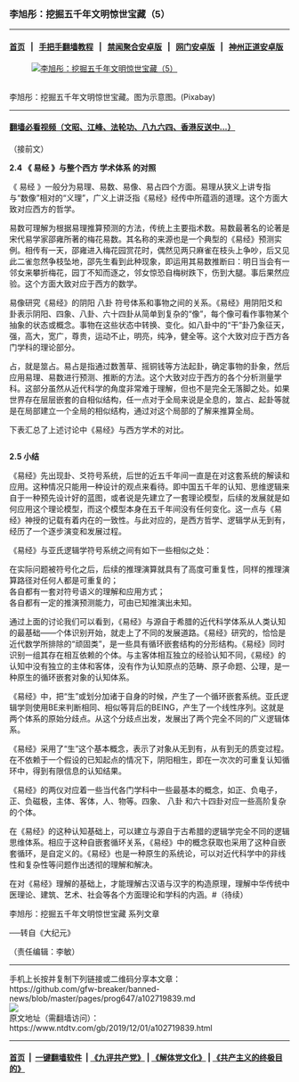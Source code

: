 ### 李旭彤：挖掘五千年文明惊世宝藏（5）
------------------------

#### [首页](https://github.com/gfw-breaker/banned-news/blob/master/README.md) &nbsp;&nbsp;|&nbsp;&nbsp; [手把手翻墙教程](https://github.com/gfw-breaker/guides/wiki) &nbsp;&nbsp;|&nbsp;&nbsp; [禁闻聚合安卓版](https://github.com/gfw-breaker/bn-android) &nbsp;&nbsp;|&nbsp;&nbsp; [网门安卓版](https://github.com/oGate2/oGate) &nbsp;&nbsp;|&nbsp;&nbsp; [神州正道安卓版](https://github.com/SzzdOgate/update) 



<div><div class="featured_image">
 <a href="https://i.ntdtv.com/assets/uploads/2019/12/zen-906054_1280-676.jpg" target="_blank">
  <figure>
   <img alt="李旭彤：挖掘五千年文明惊世宝藏（5）" src="https://i.ntdtv.com/assets/uploads/2019/12/zen-906054_1280-676-800x450.jpg"/>
  </figure><br/>
 </a>
 <span class="caption">
  李旭彤：挖掘五千年文明惊世宝藏。图为示意图。(Pixabay)
 </span>
</div>
</div><hr/>

#### [翻墙必看视频（文昭、江峰、法轮功、八九六四、香港反送中...）](https://github.com/gfw-breaker/banned-news/blob/master/pages/links.md)

<div><div class="post_content" itemprop="articleBody">
 <p>
  <ok href="https://www.ntdtv.com/gb/2019/11/24/a102714780.html">
   （接前文）
  </ok>
 </p>
 <p>
  <strong>
   2.4 《
   <ok href="https://www.ntdtv.com/gb/易经.htm">
    易经
   </ok>
   》与整个西方
   <ok href="https://www.ntdtv.com/gb/学术体系.htm">
    学术体系
   </ok>
   的对照
  </strong>
 </p>
 <p>
  《
  <ok href="https://www.ntdtv.com/gb/易经.htm">
   易经
  </ok>
  》一般分为易理、易数、易像、易占四个方面。易理从狭义上讲专指与“数像”相对的“义理”，广义上讲泛指《易经》经传中所蕴涵的道理。这个方面大致对应西方的哲学。
 </p>
 <p>
  易数可理解为根据易理推算预测的方法，传统上主要指术数。易数最著名的论著是宋代易学家邵雍所著的梅花易数。其名称的来源也是一个典型的《易经》预测实例。相传有一天，邵雍进入梅花园赏花时，偶然见两只麻雀在枝头上争吵，后又见此二雀忽然争枝坠地，邵先生看到此种现象，即运用其易数推断曰：明日当会有一邻女来攀折梅花，园丁不知而逐之，邻女惊恐自梅树跌下，伤到大腿。事后果然应验。这个方面大致对应于西方的数学。
 </p>
 <p>
  易像研究《易经》的阴阳
  <ok href="https://www.ntdtv.com/gb/八卦.htm">
   八卦
  </ok>
  符号体系和事物之间的关系。《易经》用阴阳爻和卦表示阴阳、四象、八卦、六十四卦从简单到复杂的“像”，每个像可看作事物某个抽象的状态或概念。事物在这些状态中转换、变化。如八卦中的“干”卦乃象征天，强，高大，宽广，尊贵，运动不止，明亮，纯净，健全等。这个大致对应于西方各门学科的理论部分。
 </p>
 <p>
  占，就是筮占。易占是指通过数蓍草、摇铜钱等方法起卦，确定事物的卦象，然后应用易理、易数进行预测、推断的方法。这个大致对应于西方的各个分析测量学科。这部分虽然从近代科学的角度非常难于理解，但也不是完全无落脚之处。如果世界存在层层嵌套的自相似结构，任一点对于全局来说是全息的，筮占、起卦等就是在局部建立一个全局的相似结构，通过对这个局部的了解来推算全局。
 </p>
 <p>
  下表汇总了上述讨论中《易经》与西方学术的对比。
 </p>
 <p>
  <img alt="" class="alignnone size-full wp-image-102719840" src="https://i.ntdtv.com/assets/uploads/2019/12/2019-12-01-21-26-13.jpg"/>
 </p>
 <p>
  <strong>
   2.5 小结
  </strong>
 </p>
 <p>
  《易经》先出现卦、爻符号系统，后世的近五千年间一直是在对这套系统的解读和应用。这种情况只能用一种设计的观点来看待。即中国五千年的认知、思维逻辑来自于一种预先设计好的蓝图，或者说是先建立了一套理论模型，后续的发展就是如何应用这个理论模型，而这个模型本身在五千年间没有任何变化。这一点与《易经》神授的记载有着内在的一致性。与此对应的，是西方哲学、逻辑学从无到有，经历了一个逐步演变和发展过程。
 </p>
 <p>
  《易经》与亚氏逻辑学符号系统之间有如下一些相似之处：
 </p>
 <p>
  在实际问题被符号化之后，后续的推理演算就具有了高度可重复性，同样的推理演算路径对任何人都是可重复的；
  <br/>
  各自都有一套对符号语义的理解和应用方式；
  <br/>
  各自都有一定的推演预测能力，可由已知推演出未知。
 </p>
 <p>
  通过上面的讨论我们可以看到，《易经》与源自于希腊的近代科学体系从人类认知的最基础——个体识别开始，就走上了不同的发展道路。《易经》研究的，恰恰是近代数学所排除的“顽固类”，是一些具有循环嵌套结构的分形结构。《易经》同时识别一组其存在相互依赖的个体。与主客体相互独立的经验认知不同，《易经》的认知中没有独立的主体和客体，没有作为认知原点的范畴、原子命题、公理，是一种原生的循环嵌套对象的认知体系。
 </p>
 <p>
  《易经》中，把“生”或划分加诸于自身的时候，产生了一个循环嵌套系统。亚氏逻辑学则使用BE来判断相同、相似等背后的BEING，产生了一个线性序列。这就是两个体系的原始分歧点。从这个分歧点出发，发展出了两个完全不同的广义逻辑体系。
 </p>
 <p>
  《易经》采用了“生”这个基本概念，表示了对象从无到有，从有到无的质变过程。在不依赖于一个假设的已知起点的情况下，阴阳相生，即在一次次的可重复认知循环中，得到有限信息的认知结果。
 </p>
 <p>
  《易经》的两仪对应着一些当代各门学科中一些最基本的概念，如正、负电子，正、负磁极，主体、客体，人、物等。四象、
  <ok href="https://www.ntdtv.com/gb/八卦.htm">
   八卦
  </ok>
  和六十四卦对应一些高阶复杂的个体。
 </p>
 <p>
  在《易经》的这种认知基础上，可以建立与源自于古希腊的逻辑学完全不同的逻辑思维体系。相应于这种自嵌套循环关系，《易经》中的概念获取也采用了这种自嵌套循环，是自定义的。《易经》也是一种原生的系统论，可以对近代科学中的非线性和复杂性等问题作出透彻的理解和解决。
 </p>
 <p>
  在对《易经》理解的基础上，才能理解古汉语与汉字的构造原理，理解中华传统中医理论、建筑、艺术、社会等各个方面理论和学科的内涵。#（待续）
 </p>
 <p>
  <ok href="https://www.ntdtv.com/gb/search.html?q=李旭彤：挖掘五千年文明惊世宝藏&amp;x=12&amp;y=4">
   李旭彤：挖掘五千年文明惊世宝藏 系列文章
  </ok>
 </p>
 <p>
  ──转自《大纪元》
 </p>
 <p>
  （责任编辑：李敏）
 </p>
 <div class="single_ad">
 </div>
</div>
</div>
<hr/>
手机上长按并复制下列链接或二维码分享本文章：<br/>
https://github.com/gfw-breaker/banned-news/blob/master/pages/prog647/a102719839.md <br/>
<a href='https://github.com/gfw-breaker/banned-news/blob/master/pages/prog647/a102719839.md'><img src='https://github.com/gfw-breaker/banned-news/blob/master/pages/prog647/a102719839.md.png'/></a> <br/>
原文地址（需翻墙访问）：https://www.ntdtv.com/gb/2019/12/01/a102719839.html


------------------------
#### [首页](https://github.com/gfw-breaker/banned-news/blob/master/README.md) &nbsp;|&nbsp; [一键翻墙软件](https://github.com/gfw-breaker/nogfw/blob/master/README.md) &nbsp;| [《九评共产党》](https://github.com/gfw-breaker/9ping.md/blob/master/README.md#九评之一评共产党是什么) | [《解体党文化》](https://github.com/gfw-breaker/jtdwh.md/blob/master/README.md) | [《共产主义的终极目的》](https://github.com/gfw-breaker/gczydzjmd.md/blob/master/README.md)


<img src='http://gfw-breaker.win/banned-news/pages/prog647/a102719839.md' width='0px' height='0px'/>